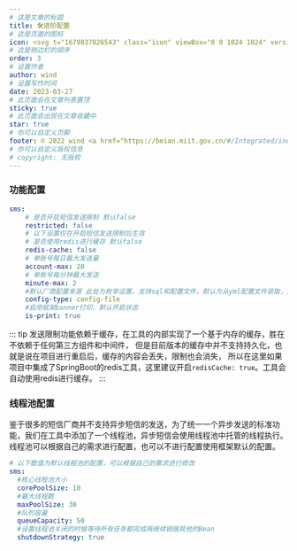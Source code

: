 ```yaml
---
# 这是文章的标题
title: 🛠️进阶配置
# 这是页面的图标
icon: <svg t="1679837826543" class="icon" viewBox="0 0 1024 1024" version="1.1" xmlns="http://www.w3.org/2000/svg" p-id="1201" width="200" height="200"><path d="M763.136 958.72H262.656c-50.944 0-92.16-41.216-92.16-92.16V518.144H107.776c-25.6 0-48.128-15.36-57.6-39.168s-3.584-50.432 14.848-68.096c0.256-0.256 0.512-0.512 0.768-0.512l344.064-307.2c56.576-53.248 145.408-53.76 202.496-1.28l346.624 307.2 0.512 0.512c18.944 17.408 25.088 44.288 15.616 68.352-9.472 24.064-32 39.424-57.856 39.424h-61.696v348.928c-0.256 50.944-41.472 92.416-92.416 92.416zM107.52 456.704h93.696c16.896 0 30.72 13.824 30.72 30.72v379.136c0 16.896 13.824 30.72 30.72 30.72h500.48c16.896 0 30.72-13.824 30.72-30.72V486.656c0-16.896 13.824-30.72 30.72-30.72H917.504s0.256-0.512 0.256-0.768l-0.256-0.256-346.368-307.2-0.512-0.512c-33.536-30.976-86.016-30.72-119.04 0.768-0.256 0.256-0.512 0.512-0.768 0.512L107.264 455.68c0 0.256-0.256 0.256-0.256 0.256s0.256 0.512 0.512 0.768c-0.256 0 0 0 0 0z m0 0z" fill="#040000" p-id="1202"></path><path d="M644.608 897.024h-61.44v-218.112c0-16.64-13.824-29.952-30.72-29.952H471.04c-16.896 0-30.72 13.568-30.72 29.952v218.112h-61.44v-218.112c0-50.432 41.216-91.392 92.16-91.392h81.408c50.944 0 92.16 40.96 92.16 91.392v218.112z" fill="#D63123" p-id="1203"></path></svg>
# 这是侧边栏的顺序
order: 3
# 设置作者
author: wind
# 设置写作时间
date: 2023-03-27
# 此页面会在文章列表置顶
sticky: true
# 此页面会出现在文章收藏中
star: true
# 你可以自定义页脚
footer: © 2022 wind <a href="https://beian.miit.gov.cn/#/Integrated/index" target="_blank">冀ICP备2021004949号-3</a>
# 你可以自定义版权信息
# copyright: 无版权
---
```

### 功能配置

```yaml
sms:
    # 是否开启短信发送限制 默认false
    restricted: false
    # 以下设置仅在开启短信发送限制后生效
    # 是否使用redis进行缓存 默认false
    redis-cache: false
    # 单账号每日最大发送量
    account-max: 20
    # 单账号每分钟最大发送
    minute-max: 2
    #默认厂商配置来源 此处为枚举设置，支持sql和配置文件，默认为从yml配置文件获取，如无需求可不改变
    config-type: config-file
    #启用框架banner打印，默认开启状态
    is-print: true
```

::: tip
发送限制功能依赖于缓存，在工具的内部实现了一个基于内存的缓存，胜在不依赖于任何第三方组件和中间件，
但是目前版本的缓存中并不支持持久化，也就是说在项目进行重启后，缓存的内容会丢失，限制也会消失，
所以在这里如果项目中集成了SpringBoot的redis工具，这里建议开启`redisCache: true`。工具会自动使用redis进行缓存。
:::

### 线程池配置
鉴于很多的短信厂商并不支持异步短信的发送，为了统一一个异步发送的标准功能，我们在工具中添加了一个线程池，异步短信会使用线程池中托管的线程执行。
线程池可以根据自己的需求进行配置，也可以不进行配置使用框架默认的配置。

```yaml
# 以下数值为默认线程池的配置，可以根据自己的需求进行修改
sms:
  #核心线程池大小
  corePoolSize: 10
  #最大线程数
  maxPoolSize: 30
  #队列容量
  queueCapacity: 50
  #设置线程池关闭的时候等待所有任务都完成再继续销毁其他的Bean
  shutdownStrategy: true
```